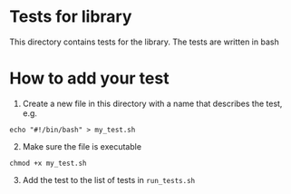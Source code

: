 # Tests for library

This directory contains tests for the library. The tests are written in bash 

# How to add your test

1. Create a new file in this directory with a name that describes the test, e.g. 

```
echo "#!/bin/bash" > my_test.sh
```

2. Make sure the file is executable
```
chmod +x my_test.sh
```

3. Add the test to the list of tests in `run_tests.sh`


